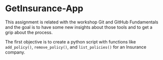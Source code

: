 # GetInsurance-App

This assignment is related with the workshop Git and GitHub Fundamentals and the goal is to have some new insights about those tools and to get a grip about the process.

The first objective is to create a python script with functions like `add_policy()`, `remove_policy()`, and `list_policies()` for an Insurance company.
